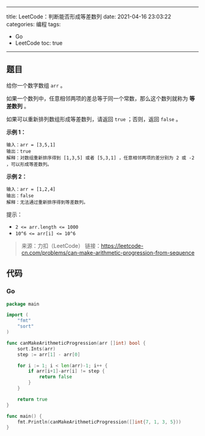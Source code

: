 ----
title: LeetCode：判断能否形成等差数列
date: 2021-04-16 23:03:22
categories: 编程
tags: 
- Go
- LeetCode
toc: true
----

## 题目

给你一个数字数组 `arr` 。

如果一个数列中，任意相邻两项的差总等于同一个常数，那么这个数列就称为 **等差数列** 。

如果可以重新排列数组形成等差数列，请返回 `true` ；否则，返回 `false` 。

**示例 1：**

```
输入：arr = [3,5,1]
输出：true
解释：对数组重新排序得到 [1,3,5] 或者 [5,3,1] ，任意相邻两项的差分别为 2 或 -2 ，可以形成等差数列。
```

<!-- more -->

**示例 2：**

```
输入：arr = [1,2,4]
输出：false
解释：无法通过重新排序得到等差数列。
```

提示：

- `2 <= arr.length <= 1000`
- `10^6 <= arr[i] <= 10^6`

> 来源：力扣（LeetCode）
> 链接：https://leetcode-cn.com/problems/can-make-arithmetic-progression-from-sequence

## 代码

### Go

```go
package main

import (
	"fmt"
	"sort"
)

func canMakeArithmeticProgression(arr []int) bool {
	sort.Ints(arr)
	step := arr[1] - arr[0]

	for i := 1; i < len(arr)-1; i++ {
		if arr[i+1]-arr[i] != step {
			return false
		}
	}

	return true
}

func main() {
	fmt.Println(canMakeArithmeticProgression([]int{7, 1, 3, 5}))
}
```